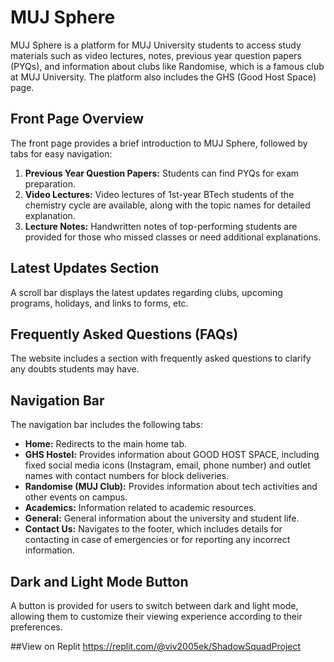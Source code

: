 # MUJ Sphere

MUJ Sphere is a platform for MUJ University students to access study materials such as video lectures, notes, previous year question papers (PYQs), and information about clubs like Randomise, which is a famous club at MUJ University. The platform also includes the GHS (Good Host Space) page.

## Front Page Overview

The front page provides a brief introduction to MUJ Sphere, followed by tabs for easy navigation:

1. **Previous Year Question Papers:** Students can find PYQs for exam preparation.
2. **Video Lectures:** Video lectures of 1st-year BTech students of the chemistry cycle are available, along with the topic names for detailed explanation.
3. **Lecture Notes:** Handwritten notes of top-performing students are provided for those who missed classes or need additional explanations.

## Latest Updates Section

A scroll bar displays the latest updates regarding clubs, upcoming programs, holidays, and links to forms, etc.

## Frequently Asked Questions (FAQs)

The website includes a section with frequently asked questions to clarify any doubts students may have.

## Navigation Bar

The navigation bar includes the following tabs:
- **Home:** Redirects to the main home tab.
- **GHS Hostel:** Provides information about GOOD HOST SPACE, including fixed social media icons (Instagram, email, phone number) and outlet names with contact numbers for block deliveries.
- **Randomise (MUJ Club):** Provides information about tech activities and other events on campus.
- **Academics:** Information related to academic resources.
- **General:** General information about the university and student life.
- **Contact Us:** Navigates to the footer, which includes details for contacting in case of emergencies or for reporting any incorrect information.

## Dark and Light Mode Button

A button is provided for users to switch between dark and light mode, allowing them to customize their viewing experience according to their preferences.

##View on Replit
https://replit.com/@viv2005ek/ShadowSquadProject
